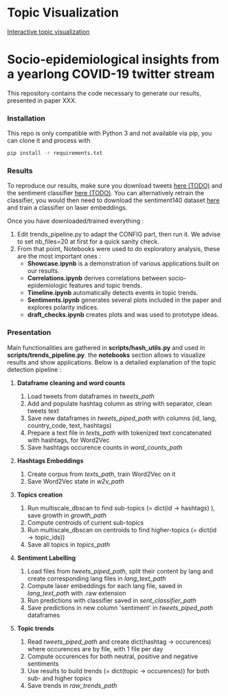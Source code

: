 # Topic Visualization

[Interactive topic visualization](https://topics.derinbay.com/)


# Socio-epidemiological insights from a yearlong COVID-19 twitter stream

This repository contains the code necessary to generate our results, presented in paper XXX.

### Installation
This repo is only compatible with Python 3 and not available via pip, you can clone it and process with 
```sh
pip install -r requirements.txt
```

### Results 

To reproduce our results, make sure you download tweets [here (TODO)](<https://github.com/joemccann/dillinger>) and the sentiment classifier [here (TODO)](<https://github.com/joemccann/dillinger>). You can alternatively retrain the classifier, you would then need to download the sentiment140 dataset [here](https://www.kaggle.com/kazanova/sentiment140) and train a classifier on laser embeddings.

Once you have downloaded/trained everything :
1. Edit trends_pipeline.py to adapt the CONFIG part, then run it. We advise to set nb_files=20 at first for a quick sanity check.
2. From that point, Notebooks were used to do exploratory analysis, these are the most important ones :
    * **Showcase.ipynb** is a demonstration of various applications built on our results.
    * **Correlations.ipynb** derives correlations between socio-epidemiologic features and topic trends.
    * **Timeline.ipynb** automatically detects events in topic trends.
    * **Sentiments.ipynb** generates several plots included in the paper and explores polarity indices.
    * **draft_checks.ipynb** creates plots and was used to prototype ideas. 

### Presentation

Main functionalities are gathered in **scripts/hash_utils.py** and used in **scripts/trends_pipeline.py**. the **notebooks** section allows to visualize results and show applications. Below is a detailed explanation of the topic detection pipeline :

1. **Dataframe cleaning and word counts**  
    1. Load tweets from dataframes in _tweets\_path_
    2. Add and populate hashtag column as string with separator, clean tweets text
    3. Save new dataframes in _tweets_piped_path_ with columns (id, lang, country_code, text, hashtags)
    4. Prepare a text file in _texts_path_ with tokenized text concatenated with hashtags, for Word2Vec
    5. Save hashtags occurence counts in _word_counts_path_

2. **Hashtags Embeddings**  
    1. Create corpus from _texts_path_, train Word2Vec on it
    2. Save Word2Vec state in _w2v_path_
    
3. **Topics creation**
    1. Run multiscale_dbscan to find sub-topics (= dict(id &rarr; hashtags) ), save growth in _growth_path_
    2. Compute centroids of current sub-topics
    3. Run multiscale_dbscan on centroids to find higher-topics (= dict(id &rarr; topic_ids))
    4. Save all topics in _topics_path_
    
4. **Sentiment Labelling**
    1. Load files from _tweets_piped_path_, split their content by lang and create corresponding lang files in _lang_text_path_
    2. Compute laser embeddings for each lang file, saved in _lang_text_path_ with .raw extension
    3. Run predictions with classifier saved in _sent_classifier_path_
    4. Save predictions in new column 'sentiment' in _tweets_piped_path_ dataframes
    
5. **Topic trends**
    1. Read _tweets_piped_path_ and create dict(hashtag &rarr; occurences) where occurences are by file, with 1 file per day
    2. Compute occurences for both neutral, positive and negative sentiments
    3. Use results to build trends (= dict(topic &rarr; occurences)) for both sub- and higher topics
    4. Save trends in _raw_trends_path_
